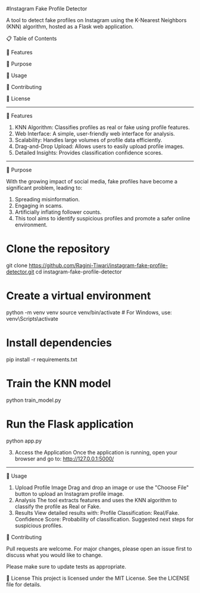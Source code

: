 #Instagram Fake Profile Detector

A tool to detect fake profiles on Instagram using the K-Nearest Neighbors (KNN) algorithm, hosted as a Flask web application.

📋 Table of Contents

🌟 Features

🎯 Purpose

📖 Usage

🤝 Contributing

📜 License

---

🌟 Features
1. KNN Algorithm: Classifies profiles as real or fake using profile features.
2. Web Interface: A simple, user-friendly web interface for analysis.
3. Scalability: Handles large volumes of profile data efficiently.
4. Drag-and-Drop Upload: Allows users to easily upload profile images.
5. Detailed Insights: Provides classification confidence scores.

---

🎯 Purpose

With the growing impact of social media, fake profiles have become a significant problem, leading to:

1. Spreading misinformation.
2. Engaging in scams.
3. Artificially inflating follower counts.
4. This tool aims to identify suspicious profiles and promote a safer online environment.

# Clone the repository
git clone https://github.com/Ragini-Tiwari/instagram-fake-profile-detector.git
cd instagram-fake-profile-detector

# Create a virtual environment
python -m venv venv
source venv/bin/activate  # For Windows, use: venv\Scripts\activate

# Install dependencies
pip install -r requirements.txt

# Train the KNN model 
python train_model.py

# Run the Flask application
python app.py

3. Access the Application
Once the application is running, open your browser and go to:
http://127.0.0.1:5000/

---

📖 Usage
1. Upload Profile Image
Drag and drop an image or use the "Choose File" button to upload an Instagram profile image.
2. Analysis
The tool extracts features and uses the KNN algorithm to classify the profile as Real or Fake.
3. Results
View detailed results with:
Profile Classification: Real/Fake.
Confidence Score: Probability of classification.
Suggested next steps for suspicious profiles.

🤝 Contributing

Pull requests are welcome. For major changes, please open an issue first
to discuss what you would like to change.

Please make sure to update tests as appropriate.

📜 License
This project is licensed under the MIT License. See the LICENSE file for details.
